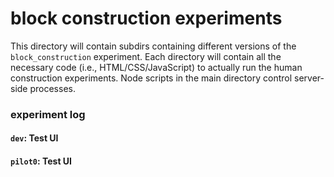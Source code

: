 # block construction experiments

This directory will contain subdirs containing different versions of the `block_construction` experiment. Each directory will contain all the necessary code (i.e., HTML/CSS/JavaScript) to actually run the human construction experiments. Node scripts in the main directory control server-side processes.

### experiment log

#### `dev`: Test UI

#### `pilot0`: Test UI